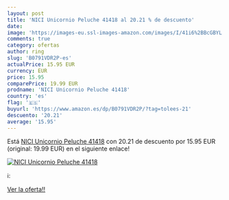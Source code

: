 ```yaml
---
layout: post
title: 'NICI Unicornio Peluche 41418 al 20.21 % de descuento'
date: 
image: 'https://images-eu.ssl-images-amazon.com/images/I/41i6%2BBcGBYL._SL200_.jpg'
comments: true
category: ofertas
author: ring
slug: 'B0791VDR2P-es'
actualPrice: 15.95 EUR
currency: EUR
price: 15.95
comparePrice: 19.99 EUR
prodname: 'NICI Unicornio Peluche 41418'
country: 'es'
flag: '🇪🇸'
buyurl: 'https://www.amazon.es/dp/B0791VDR2P/?tag=tolees-21'
descuento: '20.21'
average: '15.95'
---
```


Está [NICI Unicornio Peluche 41418](https://www.amazon.es/dp/B0791VDR2P/?tag=tolees-21) con 20.21 de descuento por 15.95 EUR (original: 19.99 EUR) en el siguiente enlace!

[![NICI Unicornio Peluche 41418](https://images-eu.ssl-images-amazon.com/images/I/41i6%2BBcGBYL._SL200_.jpg)](https://www.amazon.es/dp/B0791VDR2P/?tag=tolees-21)

ℹ️:


[Ver la oferta!!](https://www.amazon.es/dp/B0791VDR2P/?tag=tolees-21)
